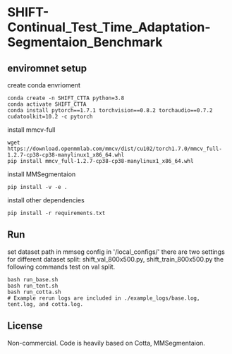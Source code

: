 # SHIFT-Continual_Test_Time_Adaptation-Segmentaion_Benchmark

## enviromnet setup
create conda envrioment
```
conda create -n SHIFT_CTTA python=3.8
conda activate SHIFT_CTTA
conda install pytorch==1.7.1 torchvision==0.8.2 torchaudio==0.7.2 cudatoolkit=10.2 -c pytorch
```
install mmcv-full
```
wget https://download.openmmlab.com/mmcv/dist/cu102/torch1.7.0/mmcv_full-1.2.7-cp38-cp38-manylinux1_x86_64.whl
pip install mmcv_full-1.2.7-cp38-cp38-manylinux1_x86_64.whl
```

install MMSegmentaion
```
pip install -v -e .
```

install other dependencies
```
pip install -r requirements.txt
```


## Run
set dataset path in mmseg config in '/local_configs/'
there are two settings for different dataset split: shift_val_800x500.py, shift_train_800x500.py 
the following commands test on val split.
```
bash run_base.sh
bash run_tent.sh
bash run_cotta.sh
# Example rerun logs are included in ./example_logs/base.log, tent.log, and cotta.log.
```

## License
Non-commercial. Code is heavily based on Cotta, MMSegmentaion. 

